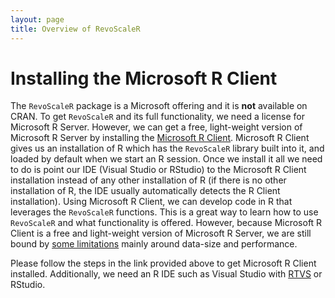 ```yaml
---
layout: page
title: Overview of RevoScaleR
---
```

# Installing the Microsoft R Client

The `RevoScaleR` package is a Microsoft offering and it is **not** available on CRAN. To get `RevoScaleR` and its full functionality, we need a license for Microsoft R Server. However, we can get a free, light-weight version of Microsoft R Server by installing the [Microsoft R Client](https://msdn.microsoft.com/en-us/microsoft-r/r-client-get-started). Microsoft R Client gives us an installation of R which has the `RevoScaleR` library built into it, and loaded by default when we start an R session. Once we install it all we need to do is point our IDE (Visual Studio or RStudio) to the Microsoft R Client installation instead of any other installation of R (if there is no other installation of R, the IDE usually automatically detects the R Client installation). Using Microsoft R Client, we can develop code in R that leverages the `RevoScaleR` functions. This is a great way to learn how to use `RevoScaleR` and what functionality is offered. However, because Microsoft R Client is a free and light-weight version of Microsoft R Server, we are still bound by [some limitations](https://msdn.microsoft.com/en-us/microsoft-r/#mrc) mainly around data-size and performance. 

Please follow the steps in the link provided above to get Microsoft R Client installed. Additionally, we need an R IDE such as Visual Studio with [RTVS](https://www.visualstudio.com/vs/rtvs/) or RStudio.